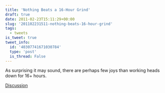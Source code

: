 ```yaml
---
title: 'Nothing Beats a 16-Hour Grind'
draft: true
date: 2011-02-23T15:11:29+00:00
slug: '201102231511-nothing-beats-16-hour-grind'
tags:
  - tweets
is_tweet: true
tweet_info:
  id: '40307741671030784'
  type: 'post'
  is_thread: False
---
```




As surprising it may sound, there are perhaps few joys than working heads down for 16+ hours.

[Discussion](https://x.com/sytelus/status/40307741671030784)

